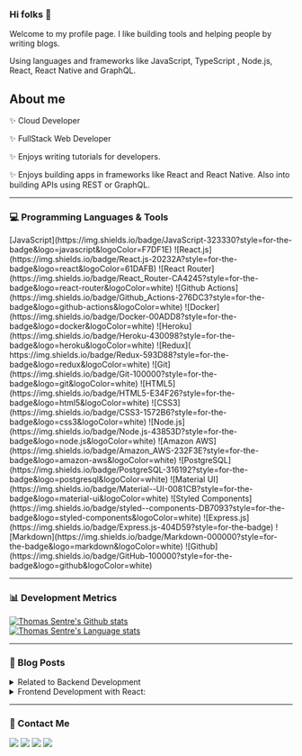 ### Hi folks 👋

Welcome to my profile page. I like building tools and helping people by writing blogs.

Using languages and frameworks like JavaScript, TypeScript , Node.js, React, React Native and GraphQL.


## About me

✨ Cloud Developer

✨ FullStack Web Developer

✨ Enjoys writing tutorials for developers.

✨ Enjoys building apps in frameworks like React and React Native. Also into building APIs using REST or GraphQL.

<hr>

<h3>💻 Programming Languages & Tools</h3>
[JavaScript](https://img.shields.io/badge/JavaScript-323330?style=for-the-badge&logo=javascript&logoColor=F7DF1E)
![React.js](https://img.shields.io/badge/React.js-20232A?style=for-the-badge&logo=react&logoColor=61DAFB)
![React Router](https://img.shields.io/badge/React_Router-CA4245?style=for-the-badge&logo=react-router&logoColor=white)
![Github Actions](https://img.shields.io/badge/Github_Actions-276DC3?style=for-the-badge&logo=github-actions&logoColor=white)
![Docker](https://img.shields.io/badge/Docker-00ADD8?style=for-the-badge&logo=docker&logoColor=white)
![Heroku](https://img.shields.io/badge/Heroku-430098?style=for-the-badge&logo=heroku&logoColor=white)
![Redux](	https://img.shields.io/badge/Redux-593D88?style=for-the-badge&logo=redux&logoColor=white)
![Git](https://img.shields.io/badge/Git-100000?style=for-the-badge&logo=git&logoColor=white)
![HTML5](https://img.shields.io/badge/HTML5-E34F26?style=for-the-badge&logo=html5&logoColor=white)
![CSS3](https://img.shields.io/badge/CSS3-1572B6?style=for-the-badge&logo=css3&logoColor=white)
![Node.js](https://img.shields.io/badge/Node.js-43853D?style=for-the-badge&logo=node.js&logoColor=white)
![Amazon AWS](https://img.shields.io/badge/Amazon_AWS-232F3E?style=for-the-badge&logo=amazon-aws&logoColor=white)
![PostgreSQL](https://img.shields.io/badge/PostgreSQL-316192?style=for-the-badge&logo=postgresql&logoColor=white)
![Material UI](https://img.shields.io/badge/Material--UI-0081CB?style=for-the-badge&logo=material-ui&logoColor=white)
![Styled Components](https://img.shields.io/badge/styled--components-DB7093?style=for-the-badge&logo=styled-components&logoColor=white)
![Express.js](https://img.shields.io/badge/Express.js-404D59?style=for-the-badge)
![Markdown](https://img.shields.io/badge/Markdown-000000?style=for-the-badge&logo=markdown&logoColor=white)
![Github](https://img.shields.io/badge/GitHub-100000?style=for-the-badge&logo=github&logoColor=white)

<hr>

<h3>📊 Development Metrics</h3>

[![Thomas Sentre's Github stats](https://github-readme-stats.vercel.app/api?username=Thomas-Max99&hide=stars)](#)
<br>
[![Thomas Sentre's Language stats](https://github-readme-stats.vercel.app/api/top-langs/?username=Thomas-Max99&theme=blue-white)](#)

<hr>

<h3>📝 Blog Posts</h3>

<details>
<summary>Related to Backend Development</summary>

* [7 Best Tools for Monitoring Node.js Servers](https://medium.com/gitconnected/7-best-tools-for-monitoring-node-js-servers-b1680a77dd6c)
* [7 Best Node.js Logging Libraries for Your Next Projects.](https://medium.com/gitconnected/7-best-node-js-logging-libraries-for-your-next-projects-2ae9da133931)
* [Build an SMS Reminder App using Nodejs, Twilio, and Flybase](https://medium.com/bitsrc/build-your-own-daily-sms-reminder-app-using-nodejs-twilio-and-flybase-c0e3f563cc88)
* [Everything You Need to Know About HTTP Response Status Codes](https://medium.com/bitsrc/everything-you-need-to-know-about-http-response-status-codes-a11ea006db46)
* [Securing Express Web Applications With Helmet](https://medium.com/bitsrc/securing-express-web-applications-with-helmet-3ef98b3c4a8e)

</details>

<details>
<summary>Frontend Development with React:</summary>

* [The Efficient Way to Create a MERN App](https://medium.com/bitsrc/an-efficient-way-to-set-up-a-mern-stack-application-12fd87fad90d)
* [How to Build a Progressive Web App (PWA) with Create React App](https://tealfeed.com/build-progressive-web-app-pwa-create-brwtu)
* [Scalable and Maintainable React Project Structure Every Developer Should Use.](https://medium.com/gitconnected/scalable-and-maintainable-react-project-structure-every-developer-should-use-ae355bc57409)
* [Fundamental Design Pattern: ModelViewController](https://medium.com/@cloudiosx/fundamental-design-pattern-modelviewcontroller-7ab1ab5f695c)

</details>

<hr>

<h3>📱 Contact Me</h3>

[<img src="https://img.shields.io/badge/LinkedIn-0077B5?style=for-the-badge&logo=linkedin&logoColor=white">](https://www.linkedin.com/in/thomas-sentre-20035b1b7/)
[<img src="https://img.shields.io/badge/Medium-12100E?style=for-the-badge&logo=medium&logoColor=white">](https://medium.com/@merndev)
[<img src="https://img.shields.io/badge/Gmail-D14836?style=for-the-badge&logo=gmail&logoColor=white">](mailto:thomassentre332@gmail.com)
[<img src="https://img.shields.io/badge/Twitter-1DA1F2?style=for-the-badge&logo=twitter&logoColor=white">](https://twitter.com/thomasdevs)
